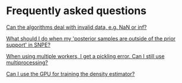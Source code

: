 # Frequently asked questions

[Can the algorithms deal with invalid data, e.g. NaN or inf?](faq/question_02.md)

[What should I do when my 'posterior samples are outside of the prior support' in SNPE?](faq/question_01.md)

[When using multiple workers, I get a pickling error. Can I still use multiprocessing?](faq/question_03.md)

[Can I use the GPU for training the density estimator?](faq/question_04.md)